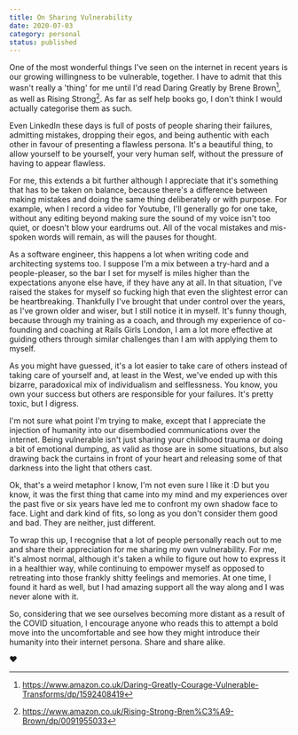 ```yaml
---
title: On Sharing Vulnerability
date: 2020-07-03
category: personal
status: published
---
```


One of the most wonderful things I've seen on the internet in recent years is our growing willingness to be vulnerable, together. I have to admit that this wasn't really a 'thing' for me until I'd read Daring Greatly by Brene Brown[^1], as well as Rising Strong[^2]. As far as self help books go, I don't think I would actually categorise them as such.

Even LinkedIn these days is full of posts of people sharing their failures, admitting mistakes, dropping their egos, and being authentic with each other in favour of presenting a flawless persona. It's a beautiful thing, to allow yourself to be yourself, your very human self, without the pressure of having to appear flawless.

For me, this extends a bit further although I appreciate that it's something that has to be taken on balance, because there's a difference between making mistakes and doing the same thing deliberately or with purpose. For example, when I record a video for Youtube, I'll generally go for one take, without any editing beyond making sure the sound of my voice isn't too quiet, or  doesn't blow your eardrums out. All of the vocal mistakes and mis-spoken words will remain, as will the pauses for thought.

As a software engineer, this happens a lot when writing code and architecting systems too. I suppose I'm a mix between a try-hard and a people-pleaser, so the bar I set for myself is miles higher than the expectations anyone else have, if they have any at all. In that situation, I've raised the stakes for myself so fucking high that even the slightest error can be heartbreaking. Thankfully I've brought that under control over the years, as I've grown older and wiser, but I still notice it in myself. It's funny though, because through my training as a coach, and through my experience of co-founding and coaching at Rails Girls London, I am a lot more effective at guiding others through similar challenges than I am with applying them to myself.

As you might have guessed, it's a lot easier to take care of others instead of taking care of yourself and, at least in the West, we've ended up with this bizarre, paradoxical mix of individualism and selflessness. You know, you own your success but others are responsible for your failures. It's pretty toxic, but I digress.

I'm not sure what point I'm trying to make, except that I appreciate the injection of humanity into our disembodied communications over the internet. Being vulnerable isn't just sharing your childhood trauma or doing a bit of emotional dumping, as valid as those are in some situations, but also drawing back the curtains in front of your heart and releasing some of that darkness into the light that others cast.

Ok, that's a weird metaphor I know, I'm not even sure I like it :D but you know, it was the first thing that came into my mind and my experiences over the past five or six years have led me to confront my own shadow face to face. Light and dark kind of fits, so long as you don't consider them good and bad. They are neither, just different.

To wrap this up, I recognise that a lot of people personally reach out to me and share their appreciation for me sharing my own vulnerability. For me, it's almost normal, although it's taken a while to figure out how to express it in a healthier way, while continuing to empower myself as opposed to retreating into those frankly shitty feelings and memories. At one time, I found it hard as well, but I had amazing support all the way along and I was never alone with it.

So, considering that we see ourselves becoming more distant as a result of the COVID situation, I encourage anyone who reads this to attempt a bold move into the uncomfortable and see how they might introduce their humanity into their internet persona. Share and share alike.

❤

[^1]: <https://www.amazon.co.uk/Daring-Greatly-Courage-Vulnerable-Transforms/dp/1592408419>
[^2]: <https://www.amazon.co.uk/Rising-Strong-Bren%C3%A9-Brown/dp/0091955033>